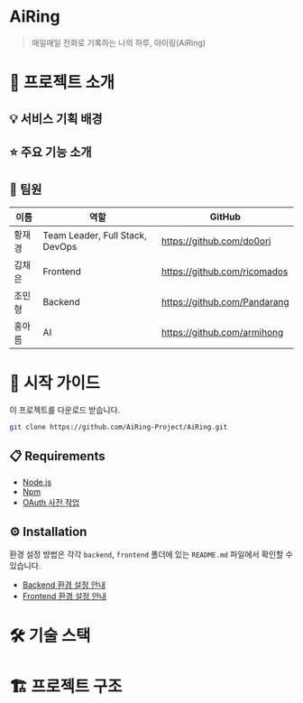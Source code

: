 # AiRing

> 매일매일 전화로 기록하는 나의 하루, 아이링(AiRing)

# 🎯 프로젝트 소개

## 💡 서비스 기획 배경

## ⭐ 주요 기능 소개

## 👥 팀원

| 이름   | 역할                            | GitHub                      |
| ------ | ------------------------------- | --------------------------- |
| 황재경 | Team Leader, Full Stack, DevOps | https://github.com/do0ori   |
| 김채은 | Frontend                        | https://github.com/ricomados |
| 조민형 | Backend                         | https://github.com/Pandarang |
| 홍아름 | AI                              | https://github.com/armihong |

# 🚀 시작 가이드

이 프로젝트를 다운로드 받습니다.

```bash
git clone https://github.com/AiRing-Project/AiRing.git
```

## 📋 Requirements

-   [Node.js](https://nodejs.org/en)
-   [Npm](https://www.npmjs.com/)
-   [OAuth 사전 작업](https://github.com/jihwooon/dangdang-walk/wiki#oauth-%EC%82%AC%EC%A0%84-%EC%9E%91%EC%97%85)

## ⚙️ Installation

환경 설정 방법은 각각 `backend`, `frontend` 폴더에 있는 `README.md` 파일에서 확인할 수 있습니다.

-   [Backend 환경 설정 안내](https://github.com/AiRing-Project/AiRing)
-   [Frontend 환경 설정 안내](https://github.com/AiRing-Project/AiRing)

# 🛠️ 기술 스택

# 🏗️ 프로젝트 구조
